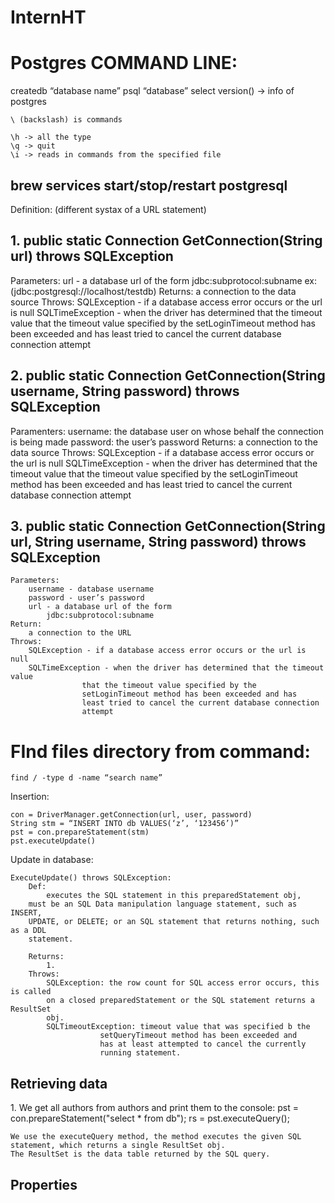 # InternHT

<h1>Postgres COMMAND LINE:</h1>
	createdb “database name”
	psql “database”
	select version() -> info of postgres

	\ (backslash) is commands 

	\h -> all the type
	\q -> quit
	\i -> reads in commands from the specified file
	

<h2>brew services start/stop/restart postgresql</h2>

Definition: (different systax of a URL statement)

<h2>1. public static Connection GetConnection(String url) throws SQLException</h2>
	Parameters: 
		url - a database url of the form
		jdbc:subprotocol:subname
		ex: (jdbc:postgresql://localhost/testdb)
	Returns:
		a connection to the data source
	Throws:
		SQLException - if a database access error occurs or the url is null
		SQLTimeException - when the driver has determined that the timeout value
					that the timeout value specified by the 
					setLoginTimeout method has been exceeded and has
					least tried to cancel the current database connection 
					attempt

<h2>2. public static Connection GetConnection(String username, String password) throws SQLException</h2>
	Paramenters:
		username: the database user on whose behalf the connection is being made		
		password: the user’s password
	Returns: 
		a connection to the data source
	Throws:
		SQLException - if a database access error occurs or the url is null
		SQLTimeException - when the driver has determined that the timeout value
					that the timeout value specified by the 
					setLoginTimeout method has been exceeded and has
					least tried to cancel the current database connection 
					attempt
		
<h2>3. public static Connection GetConnection(String url, String username, String password) throws SQLException</h2>

	Parameters:
		username - database username
		password - user’s password
		url - a database url of the form
			jdbc:subprotocol:subname
	Return:
		a connection to the URL
	Throws:
		SQLException - if a database access error occurs or the url is null
		SQLTimeException - when the driver has determined that the timeout value
					that the timeout value specified by the 
					setLoginTimeout method has been exceeded and has
					least tried to cancel the current database connection 
					attempt


<h1>FInd files directory from command:</h1>

	find / -type d -name “search name”

Insertion: 
	
	con = DriverManager.getConnection(url, user, password)
	String stm = “INSERT INTO db VALUES(‘z’, ‘123456’)”
	pst = con.prepareStatement(stm)
	pst.executeUpdate()

Update in database:

	ExecuteUpdate() throws SQLException:
		Def:
			executes the SQL statement in this preparedStatement obj,
		must be an SQL Data manipulation language statement, such as INSERT,
		UPDATE, or DELETE; or an SQL statement that returns nothing, such as a DDL
		statement.

		Returns:
			1.			
		Throws:
			SQLException: the row count for SQL access error occurs, this is called 
			on a closed preparedStatement or the SQL statement returns a ResultSet 	
  			obj.
 			SQLTimeoutException: timeout value that was specified b the 
						setQueryTimeout method has been exceeded and 
						has at least attempted to cancel the currently 
					 	running statement.


<h2>Retrieving data</h2>
	1. We get all authors from authors and print them to the console:
		pst = con.prepareStatement("select * from db");
		rs = pst.executeQuery();

	We use the executeQuery method, the method executes the given SQL statement, which returns a single ResultSet obj.
	The ResultSet is the data table returned by the SQL query.

<h2>Properties</h2>

	


